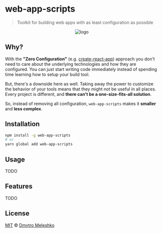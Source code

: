 # web-app-scripts

> Toolkit for building web apps with as least configuration as possible

<p align="center">
  <img src="https://via.placeholder.com/300x150" alt="logo">
</p>

## Why?

With the **"Zero Configuration"** (e.g. [create-react-app](https://github.com/facebook/create-react-app)) approach you don't need to care about the underlying technologies and how they are configured. You can just start writing code immediately instead of spending time learning how to setup your build tool.

But, there's a downside here as well. Taking away the power to customize the behavior of your tools means that they might not be useful in all places. Every project is different, and **there can't be a one-size-fits-all solution**.

So, instead of removing all configuration, `web-app-scripts` makes it **smaller** and **less complex**.

## Installation

```bash
npm install -g web-app-scripts
# or
yarn global add web-app-scripts
```

## Usage

TODO

## Features

TODO

## License

[MIT](LICENSE) © [Dmytro Meleshko](https://github.com/dmitmel)
